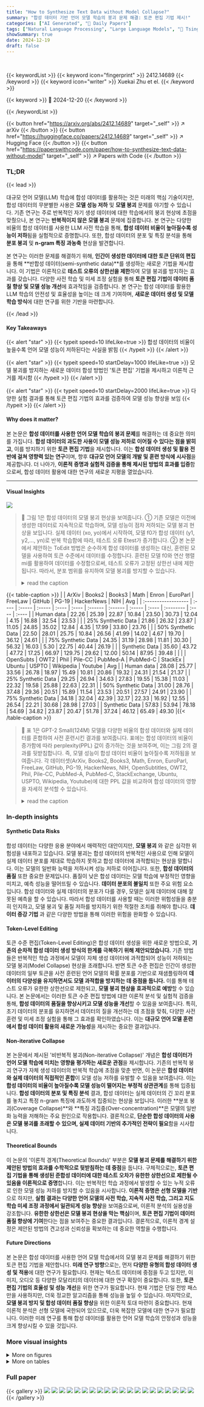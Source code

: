 ```yaml
---
title: "How to Synthesize Text Data without Model Collapse?"
summary: "합성 데이터 기반 언어 모델 학습의 붕괴 문제 해결: 토큰 편집 기법 제시!"
categories: ["AI Generated", "🤗 Daily Papers"]
tags: ["Natural Language Processing", "Large Language Models", "🏢 Tsinghua University",]
showSummary: true
date: 2024-12-19
draft: false
---
```


<br>

{{< keywordList >}}
{{< keyword icon="fingerprint" >}} 2412.14689 {{< /keyword >}}
{{< keyword icon="writer" >}} Xuekai Zhu et el. {{< /keyword >}}
 
{{< keyword >}} 🤗 2024-12-20 {{< /keyword >}}
 
{{< /keywordList >}}

{{< button href="https://arxiv.org/abs/2412.14689" target="_self" >}}
↗ arXiv
{{< /button >}}
{{< button href="https://huggingface.co/papers/2412.14689" target="_self" >}}
↗ Hugging Face
{{< /button >}}
{{< button href="https://paperswithcode.com/paper/how-to-synthesize-text-data-without-model" target="_self" >}}
↗ Papers with Code
{{< /button >}}




### TL;DR


{{< lead >}}

대규모 언어 모델(LLM) 학습에 합성 데이터를 활용하는 것은 미래의 핵심 기술이지만, 합성 데이터의 무분별한 사용은 **모델 성능 저하** 및 **모델 붕괴** 문제를 야기할 수 있습니다. 기존 연구는 주로 반복적인 자기 생성 데이터에 대한 학습에서의 붕괴 현상에 초점을 맞췄으나, 본 연구는 **반복적이지 않은 모델 붕괴** 문제에 집중합니다.  본 연구는 다양한 비율의 합성 데이터를 사용한 LLM 사전 학습을 통해, **합성 데이터 비율이 높아질수록 성능이 저하**됨을 실험적으로 증명합니다.  또한, 합성 데이터의 분포 및 특징 분석을 통해 **분포 붕괴** 및 **n-gram 특징 과농축** 현상을 발견합니다.



본 연구는 이러한 문제를 해결하기 위해, **인간이 생성한 데이터에 대한 토큰 단위의 편집**을 통해 **반합성 데이터(semi-synthetic data)**를 생성하는 새로운 기법을 제시합니다. 이 기법은 이론적으로 **테스트 오류의 상한선을 제한**하여 모델 붕괴를 방지하는 효과를 갖습니다.  다양한 사전 학습 및 미세 조정 실험을 통해 **토큰 편집 기법이 데이터 품질 향상 및 모델 성능 개선**에 효과적임을 검증합니다.  본 연구는 합성 데이터를 활용한 LLM 학습의 안전성 및 효율성을 높이는 데 크게 기여하며, **새로운 데이터 생성 및 모델 학습 방식**에 대한 연구를 위한 기반을 마련합니다.

{{< /lead >}}


#### Key Takeaways

{{< alert "star" >}}
{{< typeit speed=10 lifeLike=true >}} 합성 데이터의 비율이 높을수록 언어 모델 성능이 저하된다는 사실을 밝힘 {{< /typeit >}}
{{< /alert >}}

{{< alert "star" >}}
{{< typeit speed=10 startDelay=1000 lifeLike=true >}} 모델 붕괴를 방지하는 새로운 데이터 합성 방법인 '토큰 편집' 기법을 제시하고 이론적 근거를 제시함 {{< /typeit >}}
{{< /alert >}}

{{< alert "star" >}}
{{< typeit speed=10 startDelay=2000 lifeLike=true >}} 다양한 실험 결과를 통해 토큰 편집 기법의 효과를 검증하여 모델 성능 향상을 보임 {{< /typeit >}}
{{< /alert >}}

#### Why does it matter?
본 논문은 **합성 데이터를 사용한 언어 모델 학습의 붕괴 문제**를 해결하는 데 중요한 의미를 가집니다.  **합성 데이터의 과도한 사용이 모델 성능 저하로 이어질 수 있다는 점을 밝히고**, 이를 방지하기 위한 **토큰 편집 기법**을 제시합니다. 이는 **합성 데이터 생성 및 활용 전반에 걸쳐 영향력 있는 연구**이며, 향후 **대규모 언어 모델의 개발 및 훈련 방식에 시사점**을 제공합니다.  더 나아가, **이론적 증명과 실험적 검증을 통해 제시된 방법의 효과를 입증**함으로써,  합성 데이터 활용에 대한 연구의 새로운 지평을 열었습니다. 

------
#### Visual Insights



![](https://arxiv.org/html/2412.14689/x1.png)

> 🔼 그림 1은 합성 데이터의 모델 붕괴 현상을 보여줍니다. ① 기존 모델은 이전에 생성한 데이터로 지속적으로 학습하며, 모델 성능이 점차 저하되는 모델 붕괴 현상을 보입니다. 실제 데이터 (xo, yo)에서 시작하여, 모델 f0가 합성 데이터 (y1, y2,…, yn)로 반복 학습함에 따라, 테스트 오류 Et⁢e⁢s⁢t가 증가합니다. ② 본 논문에서 제안하는 ToEdit 방법은 순수하게 합성 데이터를 생성하는 대신, 훈련된 모델을 사용하여 토큰 수준에서 데이터를 수정합니다. 훈련된 모델 f0와 연산 행렬 mi를 활용하여 데이터를 수정함으로써, 테스트 오류가 고정된 상한선 내에 제한됩니다. 따라서, 분포 범위를 유지하여 모델 붕괴를 방지할 수 있습니다.
> <details>
> <summary>read the caption</summary>
> Figure 1: Model collapse of synthetic data. ① The model continuously trains on its previously generated data, leading to a gradual decline in model performance, i.e., model collapse. Starting from real data (xo,yo)subscript𝑥𝑜subscript𝑦𝑜(x_{o},y_{o})( italic_x start_POSTSUBSCRIPT italic_o end_POSTSUBSCRIPT , italic_y start_POSTSUBSCRIPT italic_o end_POSTSUBSCRIPT ), the test error Et⁢e⁢s⁢tsubscript𝐸𝑡𝑒𝑠𝑡E_{test}italic_E start_POSTSUBSCRIPT italic_t italic_e italic_s italic_t end_POSTSUBSCRIPT increases as f0subscript𝑓0f_{0}italic_f start_POSTSUBSCRIPT 0 end_POSTSUBSCRIPT undergoes iterative training on synthetic data (y1,y2,…,yn)subscript𝑦1subscript𝑦2…subscript𝑦𝑛(y_{1},y_{2},\dots,y_{n})( italic_y start_POSTSUBSCRIPT 1 end_POSTSUBSCRIPT , italic_y start_POSTSUBSCRIPT 2 end_POSTSUBSCRIPT , … , italic_y start_POSTSUBSCRIPT italic_n end_POSTSUBSCRIPT ). ② ToEdit (ours), we use a trained model for token-level editing rather than purely synthesizing data. Leveraging f0subscript𝑓0f_{0}italic_f start_POSTSUBSCRIPT 0 end_POSTSUBSCRIPT and an operation matrix misubscript𝑚𝑖m_{i}italic_m start_POSTSUBSCRIPT italic_i end_POSTSUBSCRIPT to edit the data, the test error is constrained within a fixed upper bound. Therefore, we can preserve the distribution coverage to avoid model collapse.
> </details>





{{< table-caption >}}
|                     | ArXiv | Books2 | Books3 | Math  | Enron | EuroParl | FreeLaw | GitHub | PG-19  | HackerNews | NIH   | Avg   |
| :------------------ | :---- | :----- | :----- | :---- | :---- | :------ | :------ | :----- | :---- | :-------- | :---- | :---- |
| Human data          | 22.26 | 25.39  | 22.87  | 10.84 | 23.50 | 30.73   | 12.04   | 4.15   | 16.88 | 32.54     | 23.53 |       |
| 25% Synthetic Data | 21.86 | 26.32  | 23.87  | 11.05 | 24.85 | 35.02   | 12.84   | 4.35   | 17.99 | 33.80     | 23.76 |       |
| 50% Synthetic Data | 22.50 | 28.01  | 25.75  | 10.84 | 26.56 | 41.99   | 14.02   | 4.67   | 19.70 | 36.12     | 24.61 |       |
| 75% Synthetic Data | 24.35 | 31.19  | 28.98  | 11.81 | 30.30 | 56.32   | 16.03   | 5.30   | 22.75 | 40.44     | 26.19 |       |
| Synthetic Data     | 35.60 | 43.72  | 47.72  | 17.25 | 66.97 | 129.75  | 29.62   | 12.00  | 50.14 | 87.95     | 39.48 |       |
|                     | OpenSubts | OWT2  | Phil  | Pile-CC | PubMed-A | PubMed-C | StackEx | Ubuntu | USPTO  | Wikipedia | Youtube | Avg   |
| Human data          | 28.08   | 25.77 | 33.56 | 26.78  | 18.97   | 15.49   | 10.81  | 20.86 | 19.32  | 24.31     | 21.54 | 21.37 |
| 25% Synthetic Data | 29.25   | 26.94 | 34.63 | 27.83  | 19.55   | 15.38   | 11.03  | 22.32 | 19.58  | 25.88     | 22.63 | 22.31 |
| 50% Synthetic Data | 31.00   | 28.76 | 37.48 | 29.36  | 20.51   | 15.89   | 11.54  | 23.53 | 20.51  | 27.57     | 24.91 | 23.90 |
| 75% Synthetic Data | 34.18   | 32.04 | 42.39 | 32.17  | 22.33   | 16.92   | 12.55  | 26.54 | 22.21  | 30.68     | 28.98 | 27.03 |
| Synthetic Data     | 57.83   | 53.94 | 78.18 | 54.69  | 34.82   | 23.87   | 20.47  | 51.78 | 37.24  | 46.12     | 65.49 | 49.30 |{{< /table-caption >}}

> 🔼 표 1은 GPT-2 Small(124M) 모델을 다양한 비율의 합성 데이터와 실제 데이터를 혼합하여 사전 훈련시킨 결과를 보여줍니다.  표에는 합성 데이터의 비율이 증가함에 따라 perplexity(PPL) 값이 증가하는 것을 보여주며, 이는 그림 2의 결과를 뒷받침합니다.  즉, 모델 성능이 합성 데이터 비율이 높아질수록 저하됨을 보여줍니다.  각 데이터셋(ArXiv, Books2, Books3, Math, Enron, EuroParl, FreeLaw, GitHub, PG-19, HackerNews, NIH, OpenSubtitles, OWT2, Phil, Pile-CC, PubMed-A, PubMed-C, StackExchange, Ubuntu, USPTO, Wikipedia, Youtube)에 대한 PPL 값을 비교하여 합성 데이터의 영향을 자세히 분석할 수 있습니다.
> <details>
> <summary>read the caption</summary>
> Table 1: PPL evaluation results for GPT-2 Small (124M) pre-trained on data mixture. The PPL increases as the proportion of synthetic data grows, providing further confirmation of Figure 2.
> </details>





### In-depth insights


#### Synthetic Data Risks
합성 데이터는 다양한 응용 분야에서 매력적인 대안이지만, **모델 붕괴** 와 같은 심각한 위험성을 내포하고 있습니다. 모델 붕괴는 합성 데이터의 반복적인 사용으로 인해 모델이 실제 데이터 분포를 제대로 학습하지 못하고 합성 데이터에 과적합되는 현상을 말합니다. 이는 모델의 일반화 능력을 저하시켜 성능 저하로 이어집니다. 또한, **합성 데이터의 품질** 또한 중요한 문제입니다. 품질이 낮은 합성 데이터는 모델 학습에 부정적인 영향을 미치고, 예측 성능을 떨어뜨릴 수 있습니다. **데이터 분포의 불일치** 또한 주요 위험 요소입니다. 합성 데이터와 실제 데이터의 분포가 다를 경우, 모델은 실제 데이터에 대해 잘못된 예측을 할 수 있습니다. 따라서 합성 데이터를 사용할 때는 이러한 위험성들을 충분히 인지하고, 모델 붕괴 및 품질 저하를 방지하기 위한 적절한 조치를 취해야 합니다.  **데이터 증강 기법** 과 같은 다양한 방법을 통해 이러한 위험을 완화할 수 있습니다.

#### Token-Level Editing
토큰 수준 편집(Token-Level Editing)은 합성 데이터 생성을 위한 새로운 방법으로, **기존의 순차적 합성 데이터 생성 방식의 한계를 극복하기 위해 제안되었습니다.**  기존 방법들은 반복적인 학습 과정에서 모델이 자체 생성 데이터에 과적합되어 성능이 저하되는 모델 붕괴(Model Collapse) 현상을 초래합니다.  반면 토큰 수준 편집은 인간이 생성한 데이터의 일부 토큰을 사전 훈련된 언어 모델의 확률 분포를 기반으로 재샘플링하여 **데이터의 다양성을 유지하면서도 모델 과적합을 방지하는 데 중점을 둡니다.** 이를 통해 테스트 오류가 유한한 상한선으로 제한되고, **모델 붕괴 현상을 효과적으로 예방**할 수 있습니다.  본 논문에서는 이러한 토큰 수준 편집 방법에 대한 이론적 분석 및 실험적 검증을 통해, **합성 데이터의 품질을 향상시키고 모델 성능을 개선**할 수 있음을 보여줍니다. 특히, 초기 데이터의 분포를 유지하면서 데이터의 질을 개선하는 데 초점을 맞춰, 다양한 사전 훈련 및 미세 조정 실험을 통해 그 효과를 확인하였습니다.  이는 **대규모 언어 모델 훈련에서 합성 데이터 활용의 새로운 가능성**을 제시하는 중요한 결과입니다.

#### Non-iterative Collapse
본 논문에서 제시된 '비반복적 붕괴(Non-iterative Collapse)' 개념은 **합성 데이터가 언어 모델 학습에 미치는 영향을 평가하는 새로운 관점**을 제시합니다. 기존의 반복적 붕괴 연구가 자체 생성 데이터의 반복적 학습에 초점을 맞춘 반면, 이 논문은 **합성 데이터와 실제 데이터의 직접적인 혼합**이 모델 성능 저하를 유발할 수 있음을 보여줍니다. 이는 **합성 데이터의 비율이 높아질수록 모델 성능이 떨어지는 부정적 상관관계**를 통해 입증됩니다.  **합성 데이터의 분포 및 특징 분석** 결과, 합성 데이터는 실제 데이터의 긴 꼬리 분포를 놓치고 특정 n-gram 특징에 과도하게 집중되는 현상을 보입니다.  이러한 **분포 붕괴(Coverage Collapse)**와 **특징 과집중(Over-concentration)**은 모델의 일반화 능력을 저해하는 주요 원인으로 작용합니다.  결론적으로,  **단순한 합성 데이터의 사용은 모델 붕괴를 초래할 수 있으며, 실제 데이터 기반의 추가적인 전략이 필요**함을 시사합니다.

#### Theoretical Bounds
이 논문의 '이론적 경계(Theoretical Bounds)' 부분은 **모델 붕괴 문제를 해결하기 위한 제안된 방법의 효과를 수학적으로 뒷받침하는 데 중점**을 둡니다.  구체적으로는, **토큰 편집 기법을 통해 생성된 준합성 데이터에 대한 테스트 오차가 유한한 상한선으로 제한될 수 있음을 이론적으로 증명**합니다. 이는 반복적인 학습 과정에서 발생할 수 있는 누적 오류로 인한 모델 성능 저하를 방지할 수 있음을 시사합니다.  **이론적 증명은 선형 모델을 기반**으로 하지만, **실험 결과는 다양한 언어 모델의 사전 학습, 지속적 사전 학습, 그리고 지도 학습 미세 조정 과정에서 일관되게 성능 향상**을 보여줌으로써, 이론적 분석의 실용성을 강조합니다.  **유한한 상한선은 모델 붕괴 현상을 막는 핵심**이며, **토큰 편집 기법이 데이터 품질 향상에 기여**한다는 점을 보여주는 중요한 결과입니다.  결론적으로, 이론적 경계 설정은 제안된 방법의 견고성과 신뢰성을 확보하는 데 중요한 역할을 수행합니다.

#### Future Directions
본 논문은 합성 데이터를 사용한 언어 모델 학습에서의 모델 붕괴 문제를 해결하기 위한 토큰 편집 기법을 제안합니다. **미래 연구 방향**으로는, 먼저 **다양한 유형의 합성 데이터 생성 및 적용**에 대한 연구가 필요합니다. 현재는 텍스트 데이터에 중점을 두고 있지만, 이미지, 오디오 등 다양한 모달리티의 데이터에 대한 연구 확장이 중요합니다. 또한, **토큰 편집 기법의 효율성 및 성능 개선**을 위한 연구가 필요합니다. 현재 기법은 단일 전방 패스만을 사용하지만, 더욱 정교한 알고리즘을 통해 성능을 높일 수 있습니다. 마지막으로, **모델 붕괴 방지 및 합성 데이터 품질 향상**을 위한 이론적 토대 마련이 중요합니다.  현재 이론적 분석은 선형 모델에 국한되어 있으므로, 더욱 복잡한 모델에 대한 연구가 필요합니다. 이러한 미래 연구를 통해 합성 데이터를 활용한 언어 모델 학습의 안정성과 성능을 크게 향상시킬 수 있을 것입니다.


### More visual insights

<details>
<summary>More on figures
</summary>


![](https://arxiv.org/html/2412.14689/x2.png)

> 🔼 그림 2는 인공지능 합성 데이터 또는 인간 및 합성 데이터의 혼합물을 사용하여 언어 모델을 처음부터 학습시킬 때 성능 저하가 발생하는 비반복적 모델 붕괴 현상을 보여줍니다. 합성 데이터의 비율이 증가함에 따라 성능 저하가 심해지는 음의 상관관계를 보입니다. A는 인간 데이터(Dolma (Soldaini et al., 2024))와 합성 데이터(Cosmopedia (Ben Allal et al., 2024))를 사용하여 GPT-2 Small (124M)을 사전 훈련시킨 결과를 보여줍니다. 합성 데이터 비율이 증가함에 따라 모델 손실은 감소하지만, B에서 보는 것처럼 검증 세트에서의 PPL(퍼플렉서티)은 증가합니다. 이러한 경향은 다양한 검증 세트에서 일관되게 나타납니다. 하위 작업에 대한 자세한 결과는 그림 10과 11에 제시되어 있습니다.
> <details>
> <summary>read the caption</summary>
> Figure 2: Non-iterative model collapse. Training language models from scratch on AI-synthesized data or a mixture of human and synthetic data leads to performance degradation. This degradation is negatively correlated with the proportion of synthetic data used in training. A. We pre-train GPT-2 Small (124M) on human (Dolma (Soldaini et al., 2024)) and synthetic (Cosmopedia (Ben Allal et al., 2024)) data. As the proportion of synthetic data increases, the model’s loss decreases. B. As the proportion of synthetic data increases, the PPL also rises. This trend remains consistent across different validation sets. More results on downstream tasks are presented in 10 and  11.
> </details>



![](https://arxiv.org/html/2412.14689/x3.png)

> 🔼 그림 3은 Llama-3-8B를 사용하여 추정한 인간이 생성한 데이터와 합성 데이터의 PPL 분포를 보여줍니다. 합성 데이터는 인간이 생성한 데이터의 긴 꼬리를 갖지 않고, 인간이 생성한 데이터 분포의 처음 25% 내에 집중되어 있습니다. (A) 인간이 생성한 데이터의 분포는 긴 꼬리를 가진 뾰족한 분포로 0에서 100 이상의 넓은 범위에 걸쳐 있습니다. (B) 합성 데이터의 값은 훨씬 더 좁은 범위인 0에서 12 사이에 집중되어 있습니다. 이 실험에서는 인간이 생성한 데이터로 Dolma v6을, 합성 데이터로 Cosmopedia를 사용했으며, 각각 60억 개의 토큰을 샘플링했습니다. 그림 9에 추가 결과가 나와 있습니다.
> <details>
> <summary>read the caption</summary>
> Figure 3: PPL distribution of human and synthetic data estimated by Llama-3-8B. The synthetic data lacks the long tail of the human-produced data and is also concentrated within the first 25%percent2525\%25 % of the human-produced data distribution. A. Distribution of human-produced data is sharp with a long tail, spanning a wide range from 0 to over 100. B. The values are concentrated within a much narrower range, mostly between 0 and 12. The experiment uses Dolma v6 and Cosmopedia as human and synthetic data, each with sampled 6B tokens. More results in Figure 9.
> </details>



![](https://arxiv.org/html/2412.14689/x4.png)

> 🔼 그림 4는 두 가지 하위 그림으로 구성되어 있습니다. 그림 4A는 t-SNE와 sentence-transformer를 사용하여 인간이 작성한 데이터, 합성 데이터, DSIR(Data Selection via Importance Resampling) 기법으로 선택된 합성 데이터의 임베딩을 시각화한 것입니다.  이를 통해 각 데이터 유형 간의 분포 차이를 명확히 보여줍니다. 그림 4B는 선택된 합성 데이터와 다른 데이터 혼합물을 사용하여 OLMo-237M 모델을 사전 훈련한 결과를 보여줍니다.  다양한 합성 데이터 비율에 따른 성능 변화를 보여주어, 합성 데이터 사용의 영향과 최적 혼합 비율을 파악하는 데 도움이 됩니다.
> <details>
> <summary>read the caption</summary>
> Figure 4: A. Embedding visualization using t-SNE and sentence-transformers. B. pre-training results for selected synthetic data and other data mixtures.
> </details>



![](https://arxiv.org/html/2412.14689/x5.png)

> 🔼 그림 5는 10,000개의 해시 버킷에 걸쳐 단일구 및 이중구 특징의 분포를 보여줍니다. 인간이 생성한 데이터는 넓은 범위에 걸쳐 분포되어 있지만, 합성 데이터는 몇몇 특정 버킷에 집중되어 있습니다. 이는 합성 데이터가 인간이 생성한 데이터의 다양성을 충분히 포착하지 못하고, 특정 특징에 과도하게 집중되어 있음을 시사합니다. 이러한 현상은 모델 붕괴 현상과 밀접한 관련이 있습니다.
> <details>
> <summary>read the caption</summary>
> Figure 5: Uni/Bi-gram feature distribution across 10,000 hash buckets.
> </details>



![](https://arxiv.org/html/2412.14689/x6.png)

> 🔼 그림 6은 Qwen-0.5B-Instruct 모델을 사용하여 Dolma-sampled V6 데이터셋의 토큰 확률 분포를 나타낸 그림입니다.  이 그림은 단순히 U자형 분포를 보여주는 것 이상으로,  언어 모델이 학습한 데이터의 토큰에 대한 확률 분포가 양 끝단(확률이 매우 높거나 매우 낮은 토큰)에 집중되어 있음을 시각적으로 보여줍니다. 이는 중간 영역의 토큰들이 상대적으로 낮은 확률을 가지며,  모델이 일부 토큰 패턴에 과도하게 집중하는 현상을 나타냅니다. 이러한 U자형 분포는 후속 절에서 설명하는 토큰 편집 기법(Token-level Editing)의 이론적 근거를 제공합니다.  즉,  모델이 확률이 높은 토큰에 과도하게 의존하는 경향을 수정하여,  더욱 다양하고 균형잡힌 데이터셋을 생성하기 위한 토대가 됩니다.
> <details>
> <summary>read the caption</summary>
> Figure 6: U-shape token probability distribution of Dolma-sampled V6 estimated by Qwen-0.5B-Instruct (qwe, 2024).
> </details>



![](https://arxiv.org/html/2412.14689/x7.png)

> 🔼 그림 7은 OLMo-237M 언어 모델을 인간이 생성한 데이터(Dolma)와 합성 데이터(Cosmopedia)를 섞어서 사전 훈련시킨 결과를 보여줍니다.  다양한 비율로 인간 데이터와 합성 데이터를 섞어서 모델을 훈련시켰고, 그 결과를 그래프로 나타냈습니다. 이를 통해 합성 데이터의 비율이 높아짐에 따라 모델 성능에 미치는 영향을 분석합니다.  x축은 훈련에 사용된 데이터의 양(토큰 수)을 나타내고, y축은 손실(loss) 값을 나타냅니다.  합성 데이터의 비율이 높을수록 손실 값이 감소하지만, 실제 성능은 오히려 떨어질 수 있습니다.
> <details>
> <summary>read the caption</summary>
> Figure 7: OLMo-237M pretraining with mixed human and synthetic data proportions. We pretrain the OLMo-237M model using a mixture of human data (Dolma (Soldaini et al., 2024)) and synthetic data (Cosmopedia (Ben Allal et al., 2024)).
> </details>



![](https://arxiv.org/html/2412.14689/x8.png)

> 🔼 그림 8은 GPT-2 언어 모델을 처음부터 학습시킬 때, 합성 데이터의 비율을 달리하여 학습시킨 결과를 보여줍니다.  x축은 학습에 사용된 토큰의 수 (십억 단위)이고, y축은 다양한 검증 데이터셋(Wikitext-103, RedPajama, Falcon-RefinedWeb, c4-en)에 대한 GPT-2의 perplexity(PPL) 값입니다.  PPL은 모델의 성능을 나타내는 지표로, 값이 낮을수록 성능이 좋음을 의미합니다.  각 선은 합성 데이터의 비율이 다른 경우(0%, 25%, 50%, 75%, 100%)의 결과를 나타냅니다.  이 그림은 합성 데이터의 비율이 높아질수록 모델의 성능이 저하됨을 보여주는 것을 목적으로 합니다.  즉, 순수 합성 데이터로만 학습한 모델의 성능이 가장 낮고, 실제 데이터만으로 학습한 모델의 성능이 가장 높다는 것을 시각적으로 보여줍니다.
> <details>
> <summary>read the caption</summary>
> Figure 8: GPT-2 perplexity (PPL) on validation sets, trained from scratch.
> </details>



![](https://arxiv.org/html/2412.14689/x9.png)

> 🔼 그림 9는 StabLM-Zephyr-3B를 사용하여 추정된 인간 데이터와 합성 데이터의 PPL 분포를 보여줍니다. 이 그림은 서로 다른 사전 분포를 사용하더라도 동일한 결과를 얻을 수 있음을 보여주는 Figure 3과 일치합니다. 합성 데이터는 긴 꼬리를 가지지 않고 분포의 좁은 영역에 집중되어 있음을 보여줍니다. 다시 말해, 합성 데이터는 인간 데이터의 다양성과 복잡성을 충분히 포착하지 못하고, 인간 데이터 분포의 하위 25%에만 집중되어 있음을 시각적으로 보여줍니다.  이러한 결과는 합성 데이터가 인간이 생성한 데이터의 복잡성을 충분히 반영하지 못한다는 것을 의미하며, 이로 인해 모델 붕괴가 발생할 가능성을 높입니다.
> <details>
> <summary>read the caption</summary>
> Figure 9: PPL distribution of human and synthetic data estimated by StabLM-Zephyr-3B. This indicates that different prior distributions yielded the same result, which is consistent with Figure 3. The synthetic data lacks a long tail and is concentrated within a narrow portion of the distribution.
> </details>



![](https://arxiv.org/html/2412.14689/x10.png)

> 🔼 그림 10은 Dolma, Cosmopedia 및 DSIR로 선택된 데이터셋에서 개별적으로 샘플링된 1M개의 하위 집합에서 상위 40개의 이중 그램을 보여줍니다. 이 그림은 각 데이터셋에서 가장 빈번하게 나타나는 이중 그램들을 시각적으로 비교하여, 세 데이터셋의 언어적 특징과 분포의 차이를 보여줍니다.  Dolma는 인간이 생성한 데이터셋, Cosmopedia는 합성 데이터셋, DSIR은 선택된 데이터셋으로, 이들의 이중 그램 분포를 비교함으로써 각 데이터셋의 특징과 한계를 파악할 수 있습니다. 특히, 인간이 생성한 데이터셋과 합성 데이터셋 간의 이중 그램 분포 차이를 통해 합성 데이터셋의 한계점을 보여주고, DSIR을 통해 선택된 데이터셋이 두 데이터셋의 특징을 어떻게 반영하는지 보여줍니다.
> <details>
> <summary>read the caption</summary>
> Figure 10: The top 40 bi-grams from separately sampled 1M subsets of Dolma, Cosmopedia, and DSIR-selected datasets.
> </details>



![](https://arxiv.org/html/2412.14689/x11.png)

> 🔼 그림 11은 Dolma, Cosmopedia 및 DSIR 선택 데이터 세트의 개별적으로 샘플링된 1M 하위 집합에서 상위 64개의 이중 그램을 보여줍니다. 이 그림은 각 데이터 세트에서 가장 자주 나타나는 2개의 단어 조합을 시각적으로 비교하여, 데이터 세트 간의 차이점과 유사점을 파악하는 데 도움을 줍니다. 특히, 인간이 생성한 텍스트(Dolma)와 합성 텍스트(Cosmopedia) 사이의 n-gram 특징의 차이를 보여줍니다. DSIR 선택 데이터 세트는 인간이 생성한 데이터와 합성 데이터의 특징을 모두 포함하도록 설계되었으므로, 세 데이터 세트 모두에서 상위 n-gram 특징의 분포가 어떻게 다른지 보여주는 것이 중요합니다. 이 비교를 통해 합성 데이터 생성 시 발생할 수 있는 문제점(예: 특징 과잉 집중)을 이해하고 개선하는 데 도움이 될 수 있습니다.
> <details>
> <summary>read the caption</summary>
> Figure 11: The top 64 bi-grams from separately sampled 1M subsets of Dolma, Cosmopedia, and DSIR-selected datasets.
> </details>



![](https://arxiv.org/html/2412.14689/x12.png)

> 🔼 그림 12는 합성 데이터에서 특징들의 붕괴 문제를 더 자세히 보여주는 밀도 샘플링 응답 값을 보여줍니다.  x축은 해시 함수의 인덱스를 나타내고 y축은 해당 해시 버킷에 있는 특징들의 빈도를 나타냅니다.  이 히트맵은 합성 데이터의 특징들이 소수의 특징 버킷에 과도하게 집중되어 있음을 시각적으로 보여줍니다. 이는 합성 데이터가 실제 데이터의 다양한 특징들을 제대로 반영하지 못하고 있다는 것을 의미하며, 모델 붕괴 문제의 원인이 됨을 보여줍니다. 이러한 밀도 샘플링 응답 값은 앞서 언급된 분포 및 특징 분석 결과를 더욱 강화하며, 합성 데이터의 한계를 명확히 보여줍니다.
> <details>
> <summary>read the caption</summary>
> Figure 12: Density sampling response values. This result further confirms the issue of feature collapse in synthetic data.
> </details>



</details>




<details>
<summary>More on tables
</summary>


{{< table-caption >}}
| Models | MQP | ChemProt | PubMedQA | RCT | USMLE | Average |
|---|---|---|---|---|---|---|
| OLMo-1B | 52.59 | 17.2 | 51.40 | 32.70 | 28.90 | 36.63 |
| CPT | 52.29 | 21.00 | 58.50 | 34.90 | 27.49 | 38.83 |
| Δ ToEdit | 54.59 | 22.40 | 65.00 | 34.50 | 27.96 | 40.89 |
| LLama-3-8B | 66.80 | 28.59 | 60.8 | 73.85 | 40.61 | 54.13 |
| CPT | 72.29 | 29.4 | 69.1 | 72.65 | 36.76 | 56.04 |
| Δ ToEdit | 76.39 | 30.2 | 65.3 | 73.30 | 37.23 | 56.48 |
|  |  |  |  |  |  |  |
| Models | HeadLine | FPB | FiQA-SA | ConvFinQA | NER | Average |
|---|---|---|---|---|---|---|
| OLMo-1B | 69.00 | 47.03 | 48.05 | 4.83 | 62.19 | 46.22 |
| CPT | 70.31 | 49.78 | 40.36 | 18.72 | 60.44 | 47.92 |
| Δ ToEdit | 71.77 | 51.39 | 46.06 | 18.85 | 62.97 | 50.21 |
| LLama-3-8B | 81.28 | 63.58 | 81.60 | 52.88 | 72.53 | 70.37 |
| CPT | 85.68 | 54.22 | 81.88 | 67.78 | 67.43 | 71.40 |
| Δ ToEdit | 83.83 | 61.61 | 80.82 | 67.31 | 67.62 | 72.24 |
|  |  |  |  |  |  |  |
| Models | ARC-c | GPQA | GSM8K | MATH | MMLU | Average |
|---|---|---|---|---|---|---|
| OLMo-1B | 28.67 | 24.23 | 1.67 | 0.00 | 26.56 | 16.23 |
| CPT | 28.41 | 24.03 | 1.52 | 0.10 | 27.23 | 16.26 |
| Δ ToEdit | 28.92 | 28.12 | 2.20 | 0.10 | 23.63 | 16.59 |{{< /table-caption >}}
> 🔼 표 2는 지속적 사전 훈련 모델에 대한 도메인별 과제 성능을 보여줍니다. CPT는 지속적 사전 훈련을 나타내고, ΔΔ Δ는 저희가 편집한 데이터를 사용한 훈련을 나타냅니다. 이 표는 OLMo-1B와 Llama-3-8B 모두에서 세 가지 도메인에 걸쳐 일관된 성능 향상을 보여줍니다.  즉, 본 논문에서 제시된 토큰 편집 기법을 사용하여 생성된 반합성 데이터를 사용한 지속적 사전 훈련이 OLMo-1B 와 Llama-3-8B 모델 모두에서 생의학, 금융, 수학 세 가지 도메인의 다양한 하위 작업에서 성능 향상을 가져왔음을 보여줍니다.
> <details>
> <summary>read the caption</summary>
> Table 2: Performance on domain-specific tasks for continual pre-training models. CPT indicates continual pre-training. ΔΔ\Deltaroman_Δ denotes training with our edited data. Our method demonstrates consistent improvements across three domains on both OLMo-1B and Llama-3-8B.
> </details>

{{< table-caption >}}
|           | PIQA | BoolQ | OBQA | ARC-c | ARC-e | HellaSwag | SIQA | Winogrande | Average |
| :--------- | :----: | :----: | :----: | :----: | :----: | :-------: | :----: | :--------: | :------: |
| OLMo-1B (PT) | 53.97 | 38.26 | 12.20 | 17.23 | 28.36 |  26.02   | 34.80 |   51.14   |  32.75  |
| <div style="text-align:left;">Δ ToEdit</div> | 54.13 | 38.65 | 12.80 | 18.43 | 27.48 |  25.94   | 34.95 |   52.49   |  33.11  |{{< /table-caption >}}
> 🔼 표 3은 사전 훈련된 기본 모델들의 일반적인 성능을 보여줍니다. PT는 OLMo-1B를 처음부터 사전 훈련시켰음을 나타냅니다. 실험 결과는 제안된 방법이 사전 훈련의 효과를 높일 수 있음을 보여줍니다. 이 표는 다양한 하류 작업(하류 과제)에서 OLMo-1B와 ToEdit(제안된 방법 적용) 모델의 성능을 비교하여, ToEdit을 사용했을 때 사전 훈련된 모델의 성능이 향상되었는지를 보여줍니다.  각 하류 작업의 성능은 해당 작업에 맞는 지표를 사용하여 측정됩니다.  표에서 확인할 수 있듯이,  대부분의 하류 작업에서 ToEdit을 적용한 모델이 기본 OLMo-1B 모델보다 더 나은 성능을 보여주고 있습니다.
> <details>
> <summary>read the caption</summary>
> Table 3: General performance of the pre-trained base models. PT indicates we pre-train OLMo-1B from scratch. Experimental results demonstrate that our method can also enhance the effectiveness of pre-training.
> </details>

{{< table-caption >}}
|       | Models       | PIQA  | BoolQ | HellaSwag | SIQA  | Winogrande | Average |
| :---- | :----------- | :---- | :---- | :-------- | :---- | :--------- | :------ |
| Instruction Tuning |             |       |       |           |       |           |        |
| _Natural Instructions_ | Llama-3-8B | 79.82 | 87.06 | 58.32     | 46.83 | 74.66      | 69.34  |
| Δ ToEdit             |             | 80.58 | 87.80 | 58.27     | 46.93 | 74.90      | 69.70  |
| _CoT_                 | Llama-3-8B | 79.87 | 81.28 | 59.72     | 49.69 | 74.51      | 69.01  |
| Δ ToEdit             |             | 80.25 | 81.16 | 59.74     | 50.56 | 74.59      | 69.26  |
| _FLAN v2_             | Llama-3-8B | 80.79 | 84.04 | 59.98     | 51.43 | 74.66      | 70.18  |
| Δ ToEdit             |             | 80.69 | 85.20 | 59.99     | 52.00 | 75.37      | 70.65  |
| _Open Assistant 1_   | Llama-3-8B | 79.65 | 83.18 | 60.51     | 48.52 | 74.11      | 69.19  |
| Δ ToEdit             |             | 79.98 | 83.91 | 60.34     | 48.31 | 74.66      | 69.44  |{{< /table-caption >}}
> 🔼 표 4는 지시 조정 및 코드 추론 작업을 사용하여 LLaMA-3-8B를 미세 조정한 결과를 보여줍니다. 제안된 방법으로 생성된 편집된 버전과의 성능을 비교하여 본 연구의 접근 방식이 지시 조정 및 코드 추론 작업에 사용되는 데이터를 향상시킬 수 있음을 보여줍니다. 표에는 다양한 지시 조정 및 코드 추론 작업에 대한 성능 지표가 포함되어 있으며, 편집된 데이터를 사용했을 때의 성능 향상 정도를 수치적으로 제시합니다.
> <details>
> <summary>read the caption</summary>
> Table 4: Performance of the SFT models. We fine-tune LLaMA-3-8B using instruction tuning and code reasoning tasks, comparing performance with the edited version produced by our method. The experimental results indicate that our approach can enhance the data for instruction-tuning and code reasoning tasks.
> </details>

{{< table-caption >}}
|   | Models | ARC-c | GPQA | GSM8K | MMLU | Average |
|---|---|---|---|---|---|---|
| *Code Reasoning* |  |  |  |  |  |  |
| *OSS-Instruct-75K* | Llama-3-8B | 51.28 | 27.46 | 49.58 | 62.14 | 45.76 |
|  | Δ ToEdit | 51.79 | 28.79 | 49.36 | 62.04 | 46.13 |
| *Evol-Instruct-110K* | Llama-3-8B | 52.90 | 27.90 | 50.87 | 62.40 | 46.62 |
|  | Δ ToEdit | 52.22 | 29.69 | 50.87 | 62.60 | 46.92 |{{< /table-caption >}}
> 🔼 표 5는 다양한 샘플링 전략에 따른 결과를 보여줍니다.  본 논문에서는 top-k, top-p, rejection 세 가지 샘플링 방법을 사용하여 언어 모델 학습에 미치는 영향을 비교 분석했습니다.  각 샘플링 방법의 장단점(계산 효율성, 성능)을 제시하며, 실험 결과를 통해 top-k 샘플링 방법의 효율성과 성능 측면에서의 우수성을 보여줍니다.
> <details>
> <summary>read the caption</summary>
> Table 5:  Results of different sampling strategies.
> </details>

{{< table-caption >}}
| Sampling Strategy | PubMedQA | MedMCQA | MedQA (4 options) |
|---|---|---|---| 
| Top-k | 64.5 | 26.13 | 24.82 |
| Top-p | 63.8 | 27.11 | 25.61 |
| Reject Sampling | 64.5 | 28.90 | 28.20 |{{< /table-caption >}}
> 🔼 본 표는 top-k 샘플링에서 샘플 크기 k에 대한 추가 실험 결과를 보여줍니다.  다양한 k 값 (예: k=8, k=64)에 대해 세 가지 하위 작업(PubMedQA, MedMCQA, MedQA(4 options))의 성능을 비교하여 최적의 샘플 크기를 결정하는 데 도움이 되는 정보를 제공합니다.  표의 결과는 계산 효율성과 성능 간의 균형을 고려하여 하이퍼파라미터 k를 선택하는 데 유용한 지침을 제시합니다.
> <details>
> <summary>read the caption</summary>
> Table 6:  Ablation study on sampling size k𝑘kitalic_k for top-k.
> </details>

{{< table-caption >}}
| Sampling Size (<math>k</math>) | PubMedQA | MedMCQA | MedQA (4 options) |
|---|---|---|---|
| <math>k=8</math> | 64.5 | 26.13 | 24.82 |
| <math>k=64</math> | 63.8 | 28.14 | 27.34 |{{< /table-caption >}}
> 🔼 표 7은 생의학 분야에서 재표본화된 토큰 조건(p)의 성능에 미치는 영향을 보여줍니다.  다양한 p 값에 따른 여러 설정에서의 성능 변동을 보여줍니다.  p 값이 클수록 재표본화되는 토큰 수가 적어지고, p 값이 작을수록 재표본화되는 토큰 수가 많아집니다. 성능과 데이터 분포 유지를 고려하여 임계값으로 p=0.99를 설정했습니다.
> <details>
> <summary>read the caption</summary>
> Table 7:  Performance impact of different resampled token condition (p𝑝pitalic_p) in Biomedicine domain.
> </details>

{{< table-caption >}}
|   | PubMedQA | MQP | RCT | USMLE | ChemProt | Avg |
|---|---|---|---|---|---|---|
| $p \geq 0.99$ | 64.5 | 55.73 | 30.95 | 27.65 | 14.6 | 38.69 |
| $p \geq 0.999$ | 63.6 | 55.4 | 29.09 | 28.12 | 16.2 | 38.48 |
| $p \leq 0.1$ | 62.4 | 51.47 | 25.6 | 29.14 | 10.0 | 35.72 |
| $p \leq 0.01$ | 65.4 | 54.91 | 28.19 | 27.80 | 11.0 | 37.46 |
| $p \leq 0.001$ | 64.2 | 56.39 | 35.0 | 27.80 | 12.4 | 39.16 |{{< /table-caption >}}
> 🔼 표 8은 BioMed 데이터셋에서 토큰의 확률 분포를 다양한 확률 범위별로 보여줍니다.  각 범위(예: 0.0-0.1, 0.1-0.2 등)에 속하는 토큰의 비율과 개수를 나타내어, BioMed 데이터셋 내 토큰의 확률 분포 특징을 분석하는 데 사용됩니다. 이 표는 합성 데이터의 긴 꼬리(long tail) 부족 및 특정 영역에 대한 과도한 집중 현상과 같은 문제점을 이해하는 데 도움을 줍니다.
> <details>
> <summary>read the caption</summary>
> Table 8:  Token distribution across different probability ranges in BioMed dataset.
> </details>

{{< table-caption >}}
| Probability Range | Percentage | Token Count |
|---|---|---|
| 0.0-0.1 | 34.7% | 388,626,330 |
| 0.1-0.2 | 8.1% | 90,716,809 |
| 0.2-0.3 | 5.4% | 60,477,872 |
| 0.3-0.4 | 4.4% | 49,278,266 |
| 0.4-0.5 | 3.8% | 42,558,503 |
| 0.5-0.6 | 3.6% | 40,318,546 |
| 0.6-0.7 | 3.7% | 41,438,924 |
| 0.7-0.8 | 4.0% | 44,798,424 |
| 0.8-0.9 | 5.2% | 58,238,944 |
| 0.9-1.0 | 27.1% | 303,543,988 |{{< /table-caption >}}
> 🔼 표 9는 Natural Instructions 데이터셋에서 토큰 수정이 필요한 비율을 보여줍니다. 총 토큰 수는 4,671,834개이며, 'Gen'은 'Generation'(세대)을 의미합니다. 이 표는 토큰 수정이 필요한 비율이 세대가 거듭될수록 감소하는 경향을 보여줍니다. 즉, 초기 세대(Gen 1)에서는 수정이 필요한 토큰의 비율이 높지만, 세대가 진행될수록 그 비율이 점차 감소합니다. 이는 모델이 학습을 거듭하면서 데이터 분포의 변화에 적응하고, 수정이 필요한 토큰의 수가 줄어든다는 것을 의미합니다. 이 표는 본 논문에서 제시하는 토큰 편집 방법의 효과를 보여주는 중요한 증거입니다.
> <details>
> <summary>read the caption</summary>
> Table 9: Percentage of tokens requiring edits in the Natural-Instructions dataset. The total number of tokens is 4,671,834. and “Gen” is short for “Generation”.
> </details>

{{< table-caption >}}
| **Tokens (p&gt;0.99)** | **Gen 1 (source)** | **Gen 2** | **Gen 3** |
|---|---|---|---|
| 584,103 | 12.5% | 11.76% | 11.08% |{{< /table-caption >}}
> 🔼 표 10은 GPT-2 모델을 사용하여 훈련시킨 후, 다운스트림 작업(Maini et al., 2024)에서 사람이 작성한 데이터와 합성 데이터의 성능을 비교한 결과를 보여줍니다.  사람이 작성한 데이터, 25%, 50%, 75%의 합성 데이터를 섞은 데이터, 그리고 순수 합성 데이터로 훈련시킨 GPT-2 모델의 TruthfulQA, LogiQA, Winogrande, PIQA, ARC-E, BoolQ, OBQA 작업에 대한 성능(정확도)을 보여줍니다. 이를 통해 합성 데이터의 비율이 증가함에 따라 모델 성능이 어떻게 변하는지 확인할 수 있습니다.
> <details>
> <summary>read the caption</summary>
> Table 10:  Comparison of human and synthetic data performance across downstream tasks in (Maini et al., 2024), based on training with GPT-2.
> </details>

{{< table-caption >}}
|                   | TruthfulQA | LogiQA | Wino. | PIQA | ARC-E | BoolQ | OBQA | Avg |
| :----------------- | :----------: | :-----: | :----: | :---: | :----: | :----: | :---: | :--: |
| Human Data         |    32.68     |  23.03  |  51.3  | 64.42 |  44.4  | 60.98 |  15   | 41.69 |
| 25% Synthetic Data |    27.91     |  21.37  | 50.12  | 63.93 | 43.94 | 62.29 | 15.4  | 40.71 |
| 50% Synthetic Data |    30.84     |  22.58  | 52.41  | 63.33 | 44.02 | 62.14 |  16   | 41.62 |
| 75% Synthetic Data |    29.5      |  22.65  |  49.8  | 63.44 | 44.53 | 61.56 | 17.2  | 41.24 |
| Synthetic Data     |    28.89     |  22.58  | 49.72  |  63   |  46.3  | 54.53 | 16.8  | 40.26 |{{< /table-caption >}}
> 🔼 표 11은 OLMo-237M 모델을 사용하여 훈련했을 때, 인간이 작성한 데이터와 합성 데이터의 성능을 다운스트림 작업에서 비교한 결과를 보여줍니다. 표에는 다운스트림 작업(TruthfulQA, LogiQA, Wino, PIQA, ARC-E, OBQA, Avg)에 대한 각 데이터 유형의 성능과 표준 오차가 포함되어 있습니다. 이 표는 합성 데이터 사용이 모델 성능에 미치는 영향을 평가하는 데 도움이 됩니다.  Maini et al.(2024)의 연구 결과를 바탕으로 하였습니다.
> <details>
> <summary>read the caption</summary>
> Table 11:  Comparison of human and synthetic data performance across downstream tasks in (Maini et al., 2024), based on training with OLMo-237M. ± indicates the standard error.
> </details>

{{< table-caption >}}
|               | TruthfulQA | LogiQA | Wino. | PIQA  | ARC-E | OBQA  | Avg   |
| :------------ | :----------: | :-----: | :----: | :----: | :----: | :----: | :----: |
| Human Data    | 26.81 ± 1.550 | 21.06 ± 1.028 | 52.01 ± 1.404 | 56.69 ± 1.156 | 31.73 ± 0.9550 | 13.80 ± 1.543 | 33.68 |
| 25% Synthetic Data | 26.44 ± 1.543 | 21.25 ± 1.032 | 52.64 ± 1.403 | 57.02 ± 1.155 | 31.78 ± 0.9552 | 12.40 ± 1.475 | 33.59 |
| 50% Synthetic Data | 25.95 ± 1.534 | 20.04 ± 1.099 | 52.25 ± 1.408 | 56.64 ± 1.126 | 31.82 ± 0.9557 | 12.80 ± 1.495 | 33.25 |
| 75% Synthetic Data | 25.34 ± 1.522 | 20.87 ± 1.025 | 50.43 ± 1.405 | 55.60 ± 1.159 | 32.74 ± 0.9629 | 12.00 ± 1.454 | 32.83 |
| Synthetic Data | 23.01 ± 1.473 | 20.29 ± 1.014 | 49.33 ± 1.405 | 55.93 ± 1.158 | 33.33 ± 0.9673 | 14.20 ± 1.562 | 32.68 |{{< /table-caption >}}
> 🔼 본 표는 GPT-2 124M 모델을 인간이 작성한 데이터와 합성 데이터의 혼합물로 사전 훈련했을 때의 퍼플렉서티(PPL) 결과를 보여줍니다.  다양한 비율의 합성 데이터(0%, 25%, 50%, 75%, 100%)를 사용하여 모델을 훈련시켰고, 훈련 데이터 크기(토큰 수)와 에포크 수에 따른 PPL 값을 여러 개의 검증 세트(Wikitext-103, RedPajama, Falcon-RefinedWeb, c4-en, mc4-en)에 대해 제시합니다. 이를 통해 합성 데이터 비율이 모델 성능에 미치는 영향을 정량적으로 분석할 수 있습니다.
> <details>
> <summary>read the caption</summary>
> Table 12: PPL results of GPT-2 124M pretraining on mixture of human and synthetic data.
> </details>

{{< table-caption >}}
| Synthetic Data Ratio | 25% | 25% | 25% | 25% | 25% | 50% | 50% | 50% | 50% | 50% | 75% | 75% | 75% | 75% | 75% |
|---|---|---|---|---|---|---|---|---|---|---|---|---|---|---|---|---|
| Tokens Size | 8.4B | 16.8B | 25.2B | 33.6B | 42B | 8.4B | 16.8B | 25.2B | 33.6B | 42B | 8.4B | 16.8B | 25.2B | 33.6B | 42B |
| Epochs | 1 | 2 | 3 | 4 | 5 | 1 | 2 | 3 | 4 | 5 | 1 | 2 | 3 | 4 | 5 |
| Wikitext-103 | 45.97 | 39.87 | 37.65 | 36.91 | 36.32 | 50.29 | 43.15 | 40.46 | 39.43 | 38.65 | 58.66 | 48.75 | 45.20 | 43.42 | 42.95 |
| RedPajama | 42.28 | 37.62 | 35.72 | 34.66 | 34.24 | 46.89 | 41.42 | 39.37 | 38.21 | 37.72 | 55.72 | 49.26 | 46.27 | 44.81 | 44.30 |
| Falcon-RefinedWeb | 56.40 | 50.62 | 48.26 | 47.13 | 46.66 | 61.06 | 54.34 | 51.72 | 50.39 | 49.87 | 69.32 | 61.50 | 58.28 | 56.77 | 56.19 |
| c4-en | 48.15 | 43.14 | 40.98 | 39.91 | 39.41 | 51.79 | 46.06 | 43.90 | 42.73 | 42.23 | 58.60 | 52.22 | 49.26 | 47.87 | 47.27 |
| mc4-en | 62.46 | 56.80 | 54.35 | 53.06 | 52.71 | 70.43 | 62.48 | 59.61 | 57.66 | 57.07 | 80.37 | 71.77 | 67.90 | 65.31 | 64.82 |{{< /table-caption >}}
> 🔼 표 13은 인간이 작성한 데이터와 합성 데이터를 섞어 OLMo-237M 언어 모델을 사전 훈련시킨 결과입니다.  다양한 비율의 합성 데이터를 사용하여 모델 성능에 미치는 영향을 PPL(Perplexity) 지표를 통해 분석한 결과를 보여줍니다.  합성 데이터의 비율이 증가함에 따라 PPL 값이 변화하는 양상을 확인할 수 있습니다.  표에는 다양한 검증 데이터셋에 대한 PPL 결과가 포함되어 있으며, 합성 데이터의 사용이 모델 성능에 어떤 영향을 미치는지 자세히 분석하는 데 도움이 됩니다.
> <details>
> <summary>read the caption</summary>
> Table 13: PPL results of OLMo-237M pretraining on mixture of human and synthetic data.
> </details>

{{< table-caption >}}
| Synthetic Data Ratio | 0% | 25% | 50% | 75% | 100% | DSIR (1M) | DSIR (10M) | Edu Classifier (1M) | Edu Classifier (10M) | PPL Filter (1M) | PPL Filter (10M) | Density Sampling (1M) | Density Sampling (10M) |
|---|---|---|---|---|---|---|---|---|---|---|---|---|---| 
| Unique Tokens | 8.4B | 8.4B | 8.4B | 8.4B | 8.4B | 0.6B | 8.4B | 0.75B | 7.4B | 0.97B | 9B | 0.6B | 7.1B |
| Training Tokens | 8.4B | 8.4B | 8.4B | 8.4B | 8.4B | 8.4B | 8.4B | 10.5B | 7.4B | 13.68B | 9B | 8.9B | 7.1B |
| Epochs | 1 | 1 | 1 | 1 | 1 | 14 | 1 | 14 | 1 | 14 | 1 | 14 | 1 |
| Wikitext-103 | 187.36 | 185.5 | 260.08 | 367.46 | 1605.73 | 1309.53 | 1757.03 | 1111.29 | 1612.95 | 738.36 | 1193.25 | 1188.40 | 1753.89 |
| RedPajama | 175.38 | 183.93 | 236.33 | 301.09 | 907.91 | 649.36 | 916.51 | 811.14 | 1104.75 | 376.36 | 645.82 | 789.67 | 896.18 |
| Falcon-RefinedWeb | 165.17 | 166.69 | 199.68 | 245.15 | 523.93 | 573.61 | 510.96 | 522.97 | 612.72 | 344.82 | 449.86 | 501.99 | 560.92 |
| c4-en | 123.88 | 127.68 | 147.69 | 174.48 | 410.19 | 457.96 | 404.63 | 415.88 | 487.97 | 286.95 | 367.44 | 414.55 | 457.71 |
| mc4-en | 208.91 | 208.94 | 263.35 | 324.91 | 800.40 | 861.01 | 823.12 | 769.86 | 955.70 | 476.81 | 662.00 | 740.75 | 844.53 |
| M2D2-Wiki | 88.24 | 87.34 | 107.77 | 114.19 | 189.06 | 234.45 | 183.17 | 161.58 | 206.45 | 130.43 | 162.08 | 167.20 | 205.50 |
| M2D2-S2ORC | 86.15 | 81.53 | 97.61 | 100.64 | 204.22 | 170.78 | 496.40 | 145.27 | 201.52 | 117.44 | 163.38 | 131.22 | 192.97 |{{< /table-caption >}}
> 🔼 표 14는 서로 다른 세 가지 인공 데이터 생성 방법, 즉 순수 합성 데이터(Cosmopedia), 준합성 데이터(Rephrasing the Web), 그리고 토큰 편집 기반 준합성 데이터(ToEdit)를 비교 분석한 표입니다. 각 방법은 데이터 생성 방식, 데이터 유형, 그리고 실험 결과(모델 붕괴 발생 여부 또는 성능 향상 여부)를 제시하여 서로 다른 인공 데이터 생성 방법의 특징과 효과를 비교하고 있습니다.
> <details>
> <summary>read the caption</summary>
> Table 14: Comparison of different synthetic data methods.
> </details>

{{< table-caption >}}
| Method | Data Type | Approach | Result |
|---|---|---|---| 
| Cosmopedia (Ben Allal et al., 2024) | Pure synthetic | Using a prompt to induce data from LLMs. | Reveal non-iterative model collapse. |
| Rephrasing the Web (Maini et al., 2024) | Semi-synthetic | Using a prompt and source content to guide LLMs to reformat source content. | Improve training performance. |
| ToEdit (Ours) | Semi-synthetic | Using the distribution of source content estimated by LLMs (single forward pass) to replace tokens. | Improve training performance. |{{< /table-caption >}}
> 🔼 표 15는 순수 인간 데이터 또는 합성 데이터로 GPT-2 124M을 사전 훈련시킨 결과의 퍼플렉서티(PPL)를 보여줍니다.  다양한 토큰 크기(8.4B, 16.8B, 25.2B, 33.6B, 42B)와 에폭(1, 2, 3, 4, 5)에 따른 퍼플렉서티 값을 Wikitext-103, RedPajama, Falcon-RefinedWeb, c4-en, mc4-en 데이터셋에서 비교 분석하여 인간 데이터와 합성 데이터의 성능 차이를 보여줍니다. 이 표는 합성 데이터만을 사용한 경우 모델 성능에 미치는 영향을 자세히 분석하는 데 도움이 됩니다.
> <details>
> <summary>read the caption</summary>
> Table 15: PPL results of GPT-2 124M pretraining on pure Human or Synthetic data.
> </details>

{{< table-caption >}}
| Data Type | Human Data (Dolma) |  |  |  |  | Synthetic Data (Cosmopedia) |  |  |  |  | 
|---|---|---|---|---|---|---|---|---|---|---|
| Tokens Size | 8.4B | 16.8B | 25.2B | 33.6B | 42B | 8.4B | 16.8B | 25.2B | 33.6B | 42B |
| Epochs | 1 | 2 | 3 | 4 | 5 | 1 | 2 | 3 | 4 | 5 |
| Wikitext-103 | 43.62 | 38.57 | 36.11 | 34.89 | 34.55 | 169.38 | 147.73 | 135.23 | 131.78 | 128.05 |
| RedPajama | 40.18 | 35.84 | 33.97 | 32.74 | 32.34 | 116.37 | 103.25 | 99.27 | 96.81 | 96.03 |
| Falcon-RefinedWeb | 54.85 | 49.10 | 46.93 | 45.43 | 44.90 | 146.97 | 132.60 | 127.68 | 124.32 | 122.69 |
| c4-en | 45.87 | 41.00 | 39.10 | 37.95 | 37.56 | 128.25 | 114.41 | 109.73 | 107.53 | 106.55 |
| mc4-en | 61.00 | 54.44 | 52.11 | 50.38 | 49.74 | 171.44 | 153.70 | 150.28 | 145.44 | 144.99 |{{< /table-caption >}}
> 🔼 표 16은 Soldaini 외의 2024년 논문에서 인용한 Dolma 데이터셋(v1.6)의 통계를 보여줍니다.  UTF-8 바이트(GB), 문서 수(백만), 유니코드 단어 수(십억), Llama 토큰 수(십억)와 같은 다양한 측면에서 데이터셋의 크기와 구성을 나타냅니다. 각 숫자는 데이터셋에 포함된 Common Crawl 웹 페이지, Stack Overflow 코드, Wikipedia, Wikibooks, Reddit 소셜 미디어, PubMed 기사, 그리고 Project Gutenberg 도서와 같은 다양한 소스의 데이터 양을 보여줍니다.  이 표는 Dolma 데이터셋의 규모와 다양한 소스로부터의 데이터 분포를 이해하는 데 유용한 정보를 제공합니다.
> <details>
> <summary>read the caption</summary>
> Table 16: Dolma dataset statistics (v1.6), quoted from source (Soldaini et al., 2024).
> </details>

</details>




### Full paper

{{< gallery >}}
<img src="paper_images/1.png" class="grid-w50 md:grid-w33 xl:grid-w25" />
<img src="paper_images/2.png" class="grid-w50 md:grid-w33 xl:grid-w25" />
<img src="paper_images/3.png" class="grid-w50 md:grid-w33 xl:grid-w25" />
<img src="paper_images/4.png" class="grid-w50 md:grid-w33 xl:grid-w25" />
<img src="paper_images/5.png" class="grid-w50 md:grid-w33 xl:grid-w25" />
<img src="paper_images/6.png" class="grid-w50 md:grid-w33 xl:grid-w25" />
<img src="paper_images/7.png" class="grid-w50 md:grid-w33 xl:grid-w25" />
<img src="paper_images/8.png" class="grid-w50 md:grid-w33 xl:grid-w25" />
<img src="paper_images/9.png" class="grid-w50 md:grid-w33 xl:grid-w25" />
<img src="paper_images/10.png" class="grid-w50 md:grid-w33 xl:grid-w25" />
<img src="paper_images/11.png" class="grid-w50 md:grid-w33 xl:grid-w25" />
<img src="paper_images/12.png" class="grid-w50 md:grid-w33 xl:grid-w25" />
<img src="paper_images/13.png" class="grid-w50 md:grid-w33 xl:grid-w25" />
<img src="paper_images/14.png" class="grid-w50 md:grid-w33 xl:grid-w25" />
<img src="paper_images/15.png" class="grid-w50 md:grid-w33 xl:grid-w25" />
<img src="paper_images/16.png" class="grid-w50 md:grid-w33 xl:grid-w25" />
<img src="paper_images/17.png" class="grid-w50 md:grid-w33 xl:grid-w25" />
<img src="paper_images/18.png" class="grid-w50 md:grid-w33 xl:grid-w25" />
<img src="paper_images/19.png" class="grid-w50 md:grid-w33 xl:grid-w25" />
<img src="paper_images/20.png" class="grid-w50 md:grid-w33 xl:grid-w25" />
{{< /gallery >}}